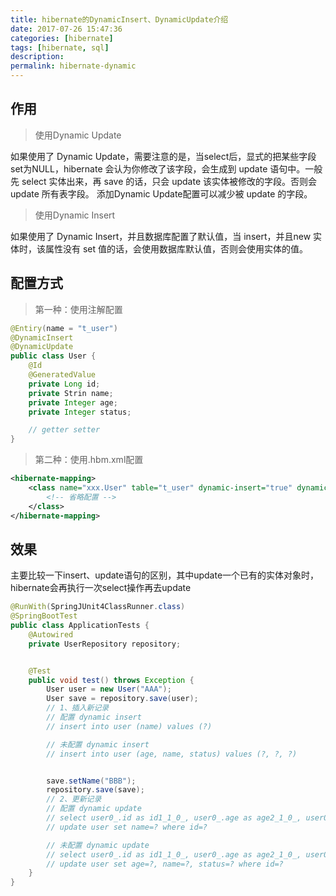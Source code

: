 ```yaml
---
title: hibernate的DynamicInsert、DynamicUpdate介绍
date: 2017-07-26 15:47:36
categories: [hibernate]
tags: [hibernate, sql]
description:
permalink: hibernate-dynamic
---
```

## 作用

> 使用Dynamic Update

如果使用了 Dynamic Update，需要注意的是，当select后，显式的把某些字段set为NULL，hibernate 会认为你修改了该字段，会生成到 update 语句中。一般先 select 实体出来，再 save 的话，只会 update 该实体被修改的字段。否则会 update 所有表字段。
添加Dynamic Update配置可以减少被 update 的字段。

> 使用Dynamic Insert

如果使用了 Dynamic Insert，并且数据库配置了默认值，当 insert，并且new 实体时，该属性没有 set 值的话，会使用数据库默认值，否则会使用实体的值。

<!-- more -->
## 配置方式
> 第一种：使用注解配置
```java
@Entiry(name = "t_user")
@DynamicInsert
@DynamicUpdate
public class User {
    @Id
    @GeneratedValue
    private Long id;
    private Strin name;
    private Integer age;
    private Integer status;

    // getter setter
}
```

> 第二种：使用.hbm.xml配置
```xml
<hibernate-mapping>
    <class name="xxx.User" table="t_user" dynamic-insert="true" dynamic-update="true">
        <!-- 省略配置 -->
    </class>
</hibernate-mapping>
```

## 效果
主要比较一下insert、update语句的区别，其中update一个已有的实体对象时，hibernate会再执行一次select操作再去update
```java
@RunWith(SpringJUnit4ClassRunner.class)
@SpringBootTest
public class ApplicationTests {
    @Autowired
    private UserRepository repository;


    @Test
    public void test() throws Exception {
        User user = new User("AAA");
        User save = repository.save(user);
        // 1、插入新记录
        // 配置 dynamic insert
        // insert into user (name) values (?)

        // 未配置 dynamic insert
        // insert into user (age, name, status) values (?, ?, ?)


        save.setName("BBB");
        repository.save(save);
        // 2、更新记录
        // 配置 dynamic update
        // select user0_.id as id1_1_0_, user0_.age as age2_1_0_, user0_.name as name3_1_0_, user0_.status as status4_1_0_ from user user0_ where user0_.id=?
        // update user set name=? where id=?

        // 未配置 dynamic update
        // select user0_.id as id1_1_0_, user0_.age as age2_1_0_, user0_.name as name3_1_0_, user0_.status as status4_1_0_ from user user0_ where user0_.id=?
        // update user set age=?, name=?, status=? where id=?
    }
}
```
